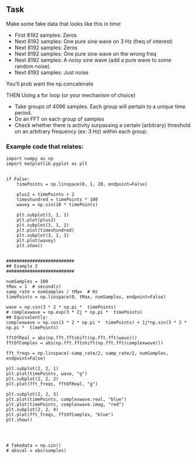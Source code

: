 ## Task

Make some fake data that looks like this in time:


- First 8192 samples: Zeros
- Next 8192 samples: One pure sine wave on 3 Hz (freq of interest)
- Next 8192 samples: Zeros
- Next 8192 samples: One pure sine wave on the wrong freq
- Next  8192 samples: A noisy sine wave (add a pure wave to some random noise)
- Next  8192 samples: Just noise

You'll prob want the np.concatenate

THEN
Using a for loop (or your mechanism of choice)
- Take groups of 4096 samples.  Each group will pertain to a unique time period.
- Do an FFT on each group of samples
- Check whether there is activity surpassing a certain (arbitrary) threshold on an arbitrary frequency (ex: 3 Hz) within each group.





### Example code that relates:

```python3
import numpy as np
import matplotlib.pyplot as plt


if False:
    timePoints = np.linspace(0, 1, 20, endpoint=False)

    plus2 = timePoints + 2
    timeshundred = timePoints * 100
    wavey = np.sin(10 * timePoints)

    plt.subplot(3, 1, 1)
    plt.plot(plus2)
    plt.subplot(3, 1, 2)
    plt.plot(timeshundred)
    plt.subplot(3, 1, 3)
    plt.plot(wavey)
    plt.show()


##########################
## Example 2
##########################

numSamples = 100
tMax = 1  # second(s)
samp_rate = numSamples / tMax  # Hz
timePoints = np.linspace(0, tMax, numSamples, endpoint=False)

wave = np.sin(3 * 2 * np.pi *  timePoints)
# complexwave = np.exp(3 * 2j * np.pi *  timePoints)
## Equivalently:
complexwave = np.cos(3 * 2 * np.pi *  timePoints) + 1j*np.sin(3 * 2 * np.pi *  timePoints)

fftOfReal = abs(np.fft.fftshift(np.fft.fft(wave)))
fftOfComplex = abs(np.fft.fftshift(np.fft.fft(complexwave)))

fft_freqs = np.linspace(-samp_rate/2, samp_rate/2, numSamples, endpoint=False)

plt.subplot(2, 2, 1)
plt.plot(timePoints, wave, "g")
plt.subplot(2, 2, 2)
plt.plot(fft_freqs, fftOfReal, "g")

plt.subplot(2, 2, 3)
plt.plot(timePoints, complexwave.real, "blue")
plt.plot(timePoints, complexwave.imag, "red")
plt.subplot(2, 2, 4)
plt.plot(fft_freqs, fftOfComplex, "blue")
plt.show()




# fakedata = np.sin()
# absval = abs(samples)
```



